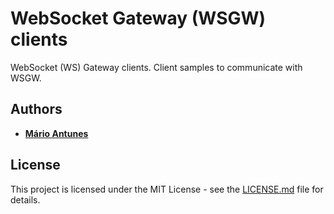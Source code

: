 # WebSocket Gateway (WSGW) clients

WebSocket (WS) Gateway clients. Client samples to communicate with WSGW.

## Authors

* **[Mário Antunes](https://github.com/mariolpantunes)**

## License

This project is licensed under the MIT License - see the [LICENSE.md](LICENSE.md) file for details.

